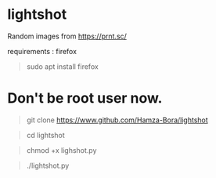 # lightshot
Random images from https://prnt.sc/ 

requirements : firefox

>sudo apt install firefox

# Don't be root user now.

> git clone https://www.github.com/Hamza-Bora/lightshot

> cd lightshot

> chmod +x lighshot.py  

> ./lightshot.py
